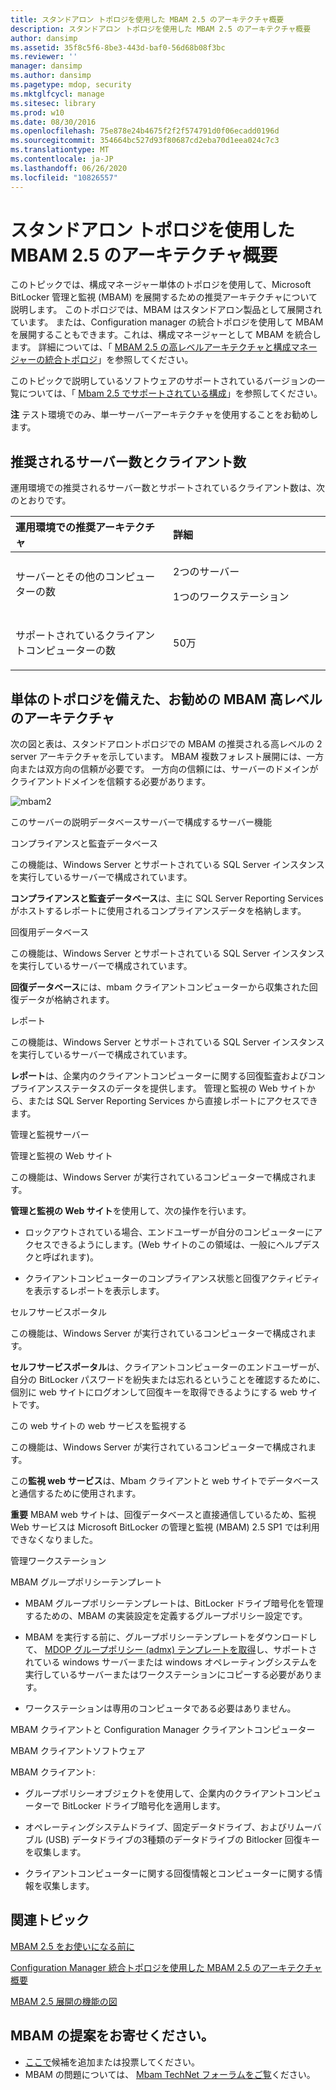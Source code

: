 ```yaml
---
title: スタンドアロン トポロジを使用した MBAM 2.5 のアーキテクチャ概要
description: スタンドアロン トポロジを使用した MBAM 2.5 のアーキテクチャ概要
author: dansimp
ms.assetid: 35f8c5f6-8be3-443d-baf0-56d68b08f3bc
ms.reviewer: ''
manager: dansimp
ms.author: dansimp
ms.pagetype: mdop, security
ms.mktglfcycl: manage
ms.sitesec: library
ms.prod: w10
ms.date: 08/30/2016
ms.openlocfilehash: 75e878e24b4675f2f2f574791d0f06ecadd0196d
ms.sourcegitcommit: 354664bc527d93f80687cd2eba70d1eea024c7c3
ms.translationtype: MT
ms.contentlocale: ja-JP
ms.lasthandoff: 06/26/2020
ms.locfileid: "10826557"
---
```

# スタンドアロン トポロジを使用した MBAM 2.5 のアーキテクチャ概要


このトピックでは、構成マネージャー単体のトポロジを使用して、Microsoft BitLocker 管理と監視 (MBAM) を展開するための推奨アーキテクチャについて説明します。 このトポロジでは、MBAM はスタンドアロン製品として展開されています。 または、Configuration manager の統合トポロジを使用して MBAM を展開することもできます。これは、構成マネージャーとして MBAM を統合します。 詳細については、「 [MBAM 2.5 の高レベルアーキテクチャと構成マネージャーの統合トポロジ](high-level-architecture-of-mbam-25-with-configuration-manager-integration-topology.md)」を参照してください。

このトピックで説明しているソフトウェアのサポートされているバージョンの一覧については、「 [Mbam 2.5 でサポートされている構成](mbam-25-supported-configurations.md)」を参照してください。

**注** テスト環境でのみ、単一サーバーアーキテクチャを使用することをお勧めします。

 

## 推奨されるサーバー数とクライアント数


運用環境での推奨されるサーバー数とサポートされているクライアント数は、次のとおりです。

<table>
<colgroup>
<col width="50%" />
<col width="50%" />
</colgroup>
<thead>
<tr class="header">
<th align="left">運用環境での推奨アーキテクチャ</th>
<th align="left">詳細</th>
</tr>
</thead>
<tbody>
<tr class="odd">
<td align="left"><p>サーバーとその他のコンピューターの数</p></td>
<td align="left"><p>2つのサーバー</p>
<p>1つのワークステーション</p></td>
</tr>
<tr class="even">
<td align="left"><p>サポートされているクライアントコンピューターの数</p></td>
<td align="left"><p>50万</p></td>
</tr>
</tbody>
</table>

 

## 単体のトポロジを備えた、お勧めの MBAM 高レベルのアーキテクチャ


次の図と表は、スタンドアロントポロジでの MBAM の推奨される高レベルの 2 server アーキテクチャを示しています。 MBAM 複数フォレスト展開には、一方向または双方向の信頼が必要です。 一方向の信頼には、サーバーのドメインがクライアントドメインを信頼する必要があります。

![mbam2](images/mbam2-5-2servers.png)

このサーバーの説明データベースサーバーで構成するサーバー機能

コンプライアンスと監査データベース

この機能は、Windows Server とサポートされている SQL Server インスタンスを実行しているサーバーで構成されています。

**コンプライアンスと監査データベース**は、主に SQL Server Reporting Services がホストするレポートに使用されるコンプライアンスデータを格納します。

回復用データベース

この機能は、Windows Server とサポートされている SQL Server インスタンスを実行しているサーバーで構成されています。

**回復データベース**には、mbam クライアントコンピューターから収集された回復データが格納されます。

レポート

この機能は、Windows Server とサポートされている SQL Server インスタンスを実行しているサーバーで構成されています。

**レポート**は、企業内のクライアントコンピューターに関する回復監査およびコンプライアンスステータスのデータを提供します。 管理と監視の Web サイトから、または SQL Server Reporting Services から直接レポートにアクセスできます。

管理と監視サーバー

管理と監視の Web サイト

この機能は、Windows Server が実行されているコンピューターで構成されます。

**管理と監視の Web サイト**を使用して、次の操作を行います。

-   ロックアウトされている場合、エンドユーザーが自分のコンピューターにアクセスできるようにします。(Web サイトのこの領域は、一般にヘルプデスクと呼ばれます)。

-   クライアントコンピューターのコンプライアンス状態と回復アクティビティを表示するレポートを表示します。

セルフサービスポータル

この機能は、Windows Server が実行されているコンピューターで構成されます。

**セルフサービスポータル**は、クライアントコンピューターのエンドユーザーが、自分の BitLocker パスワードを紛失または忘れるということを確認するために、個別に web サイトにログオンして回復キーを取得できるようにする web サイトです。

この web サイトの web サービスを監視する

この機能は、Windows Server が実行されているコンピューターで構成されます。

この**監視 web サービス**は、Mbam クライアントと web サイトでデータベースと通信するために使用されます。

**重要** MBAM web サイトは、回復データベースと直接通信しているため、監視 Web サービスは Microsoft BitLocker の管理と監視 (MBAM) 2.5 SP1 では利用できなくなりました。

 

管理ワークステーション

MBAM グループポリシーテンプレート

-   MBAM グループポリシーテンプレートは、BitLocker ドライブ暗号化を管理するための、MBAM の実装設定を定義するグループポリシー設定です。

-   MBAM を実行する前に、グループポリシーテンプレートをダウンロードして、 [MDOP グループポリシー (admx) テンプレートを取得](https://go.microsoft.com/fwlink/p/?LinkId=393941)し、サポートされている windows サーバーまたは windows オペレーティングシステムを実行しているサーバーまたはワークステーションにコピーする必要があります。

-   ワークステーションは専用のコンピュータである必要はありません。

MBAM クライアントと Configuration Manager クライアントコンピューター

MBAM クライアントソフトウェア

MBAM クライアント:

-   グループポリシーオブジェクトを使用して、企業内のクライアントコンピューターで BitLocker ドライブ暗号化を適用します。

-   オペレーティングシステムドライブ、固定データドライブ、およびリムーバブル (USB) データドライブの3種類のデータドライブの Bitlocker 回復キーを収集します。

-   クライアントコンピューターに関する回復情報とコンピューターに関する情報を収集します。



## 関連トピック


[MBAM 2.5 をお使いになる前に](getting-started-with-mbam-25.md)

[Configuration Manager 統合トポロジを使用した MBAM 2.5 のアーキテクチャ概要](high-level-architecture-of-mbam-25-with-configuration-manager-integration-topology.md)

[MBAM 2.5 展開の機能の図](illustrated-features-of-an-mbam-25-deployment.md)

 

## MBAM の提案をお寄せください。
- [ここで](http://mbam.uservoice.com/forums/268571-microsoft-bitlocker-administration-and-monitoring)候補を追加または投票してください。 
- MBAM の問題については、 [Mbam TechNet フォーラムをご覧](https://social.technet.microsoft.com/Forums/home?forum=mdopmbam)ください。 





